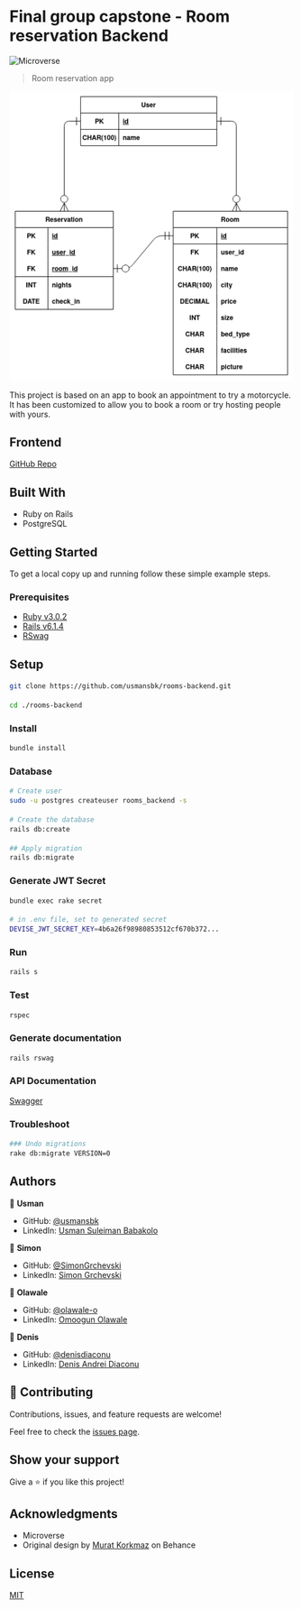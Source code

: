 # Final group capstone - Room reservation Backend

![Microverse](https://img.shields.io/badge/Microverse-blueviolet)

> Room reservation app

![screenshot](./erd.png)

This project is based on an app to book an appointment to try a motorcycle. It has been customized to allow you to book a room or try hosting people with yours.

## Frontend

[GitHub Repo](https://github.com/usmansbk/rooms-frontend)

## Built With

- Ruby on Rails
- PostgreSQL

## Getting Started

To get a local copy up and running follow these simple example steps.

### Prerequisites

- [Ruby v3.0.2](https://www.ruby-lang.org/en/)
- [Rails v6.1.4](https://gorails.com/)
- [RSwag](https://github.com/rswag/rswag)

## Setup

```sh
git clone https://github.com/usmansbk/rooms-backend.git

cd ./rooms-backend
```

### Install

```sh
bundle install
```

### Database

```sh
# Create user
sudo -u postgres createuser rooms_backend -s

# Create the database
rails db:create

## Apply migration
rails db:migrate
```

### Generate JWT Secret

```sh
bundle exec rake secret

# in .env file, set to generated secret
DEVISE_JWT_SECRET_KEY=4b6a26f98980853512cf670b372...
```

### Run

```sh
rails s
```

### Test

```sh
rspec
```

### Generate documentation

```sh
rails rswag
```

### API Documentation

[Swagger](http://localhost:3000)

### Troubleshoot

```sh
### Undo migrations
rake db:migrate VERSION=0
```

## Authors

👤 **Usman**

- GitHub: [@usmansbk](https://github.com/usmansbk)
- LinkedIn: [Usman Suleiman Babakolo](https://linkedin.com/in/usmansbk)

👤 **Simon**

- GitHub: [@SimonGrchevski](https://github.com/SimonGrchevski)
- LinkedIn: [Simon Grchevski](https://www.linkedin.com/in/simon-grchevski-682935209/)

👤 **Olawale**

- GitHub: [@olawale-o](https://github.com/olawale-o)
- LinkedIn: [Omoogun Olawale](https://linkedin.com/in/olawaleomoogun)

👤 **Denis**

- GitHub: [@denisdiaconu](https://github.com/denisdiaconu)
- LinkedIn: [Denis Andrei Diaconu](https://www.linkedin.com/in/denis-diaconu-1394091b7/)

## 🤝 Contributing

Contributions, issues, and feature requests are welcome!

Feel free to check the [issues page](../../issues/).

## Show your support

Give a ⭐️ if you like this project!

## Acknowledgments

- Microverse
- Original design by [Murat Korkmaz](https://www.behance.net/muratk) on Behance

## License

[MIT](./LICENSE)
